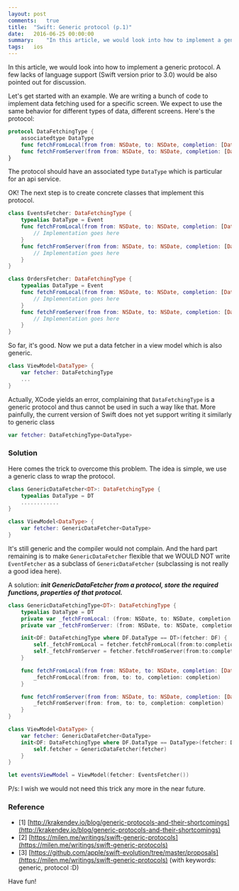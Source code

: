 ```yaml
---
layout: post
comments:   true
title:  "Swift: Generic protocol (p.1)"
date:   2016-06-25 00:00:00
summary:    "In this article, we would look into how to implement a generic protocol. A few lacks of language support (Swift version prior to 3.0) would be also pointed out for discussion."
tags:   ios
---
```


In this article, we would look into how to implement a generic protocol. A few lacks of language support (Swift version prior to 3.0) would be also pointed out for discussion.

Let's get started with an example. We are writing a bunch of code to implement data fetching used for a specific screen. We expect to use the same behavior for different types of data, different screens. Here's the protocol:
```swift
protocol DataFetchingType {
    associatedtype DataType
    func fetchFromLocal(from from: NSDate, to: NSDate, completion: [DataType]? -> Void)
    func fetchFromServer(from from: NSDate, to: NSDate, completion: [DataType]? -> Void)
}
```
The protocol should have an associated type `DataType` which is particular for an api service.

OK! The next step is to create concrete classes that implement this protocol.
```swift
class EventsFetcher: DataFetchingType {
    typealias DataType = Event
    func fetchFromLocal(from from: NSDate, to: NSDate, completion: [DataType]? -> Void) {
        // Implementation goes here
    }
    func fetchFromServer(from from: NSDate, to: NSDate, completion: [DataType]? -> Void) {
        // Implementation goes here
    }
}

class OrdersFetcher: DataFetchingType {
    typealias DataType = Event
    func fetchFromLocal(from from: NSDate, to: NSDate, completion: [DataType]? -> Void) {
        // Implementation goes here
    }
    func fetchFromServer(from from: NSDate, to: NSDate, completion: [DataType]? -> Void) {
        // Implementation goes here
    }
}
```
So far, it's good. Now we put a data fetcher in a view model which is also generic.
```swift
class ViewModel<DataType> {
    var fetcher: DataFetchingType
    ...
}
```
Actually, XCode yields an error, complaining that `DataFetchingType` is a generic protocol and thus cannot be used in such a way like that. More painfully, the current version of Swift does not yet support writing it similarly to generic class

```swift
var fetcher: DataFetchingType<DataType>
```

### Solution

Here comes the trick to overcome this problem. The idea is simple, we use a generic class to wrap the protocol.
```swift
class GenericDataFetcher<DT>: DataFetchingType {
    typealias DataType = DT
    ............
}

class ViewModel<DataType> {
    var fetcher: GenericDataFetcher<DataType>
}

```
It's still generic and the compiler would not complain. And the hard part remaining is to make `GenericDataFetcher` flexible that we WOULD NOT write `EventFetcher` as a subclass of `GenericDataFetcher` (subclassing is not really a good idea here).

A solution: ***init GenericDataFetcher from a protocol, store the required functions, properties of that protocol.***

```swift
class GenericDataFetchingType<DT>: DataFetchingType {
    typealias DataType = DT
    private var _fetchFromLocal: (from: NSDate, to: NSDate, completion: [DT]? -> Void) -> Void
    private var _fetchFromServer: (from: NSDate, to: NSDate, completion: [DT]? -> Void) -> Void

    init<DF: DataFetchingType where DF.DataType == DT>(fetcher: DF) {
        self._fetchFromLocal = fetcher.fetchFromLocal(from:to:completion:)
        self._fetchFromServer = fetcher.fetchFromServer(from:to:completion:)
    }

    func fetchFromLocal(from from: NSDate, to: NSDate, completion: [DataType]? -> Void) {
        _fetchFromLocal(from: from, to: to, completion: completion)
    }

    func fetchFromServer(from from: NSDate, to: NSDate, completion: [DataType]? -> Void) {
        _fetchFromServer(from: from, to: to, completion: completion)
    }
}
```

```swift
class ViewModel<DataType> {
    var fetcher: GenericDataFetcher<DataType>
    init<DF: DataFetchingType where DF.DataType == DataType>(fetcher: DF) {
        self.fetcher = GenericDataFetcher(fetcher)
    }
}

let eventsViewModel = ViewModel(fetcher: EventsFetcher())
```
P/s: I wish we would not need this trick any more in the near future.

### Reference
- [1] [http://krakendev.io/blog/generic-protocols-and-their-shortcomings](http://krakendev.io/blog/generic-protocols-and-their-shortcomings)
- [2] [https://milen.me/writings/swift-generic-protocols](https://milen.me/writings/swift-generic-protocols)
- [3] [https://github.com/apple/swift-evolution/tree/master/proposals](https://milen.me/writings/swift-generic-protocols) (with keywords: generic, protocol :D)

Have fun!